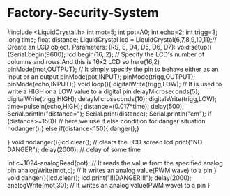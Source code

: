 # Factory-Security-System
#include <LiquidCrystal.h>
int mot=5;
int pot=A0;
int echo=2;
int trigg=3;
long time;
float distance;
LiquidCrystal lcd = LiquidCrystal(6,7,8,9,10,11);// Create an LCD object. Parameters: (RS, E, D4, D5, D6, D7):
void setup(){Serial.begin(9600);
lcd.begin(16, 2); // Specify the LCD's number of columns and rows.And this is 16x2 LCD so here(16,2)
pinMode(mot,OUTPUT);  // It simply specify the pin to behave either as an input or an output
pinMode(pot,INPUT);
pinMode(trigg,OUTPUT);
pinMode(echo,INPUT);}
void loop(){
  digitalWrite(trigg,LOW); // It is used to write a HIGH or a LOW value to a digital pin
  delayMicroseconds(5);
  digitalWrite(trigg,HIGH);
  delayMicroseconds(10);
  digitalWrite(trigg,LOW);
  time=pulseIn(echo,HIGH);
  distance=(0.017*time);
  delay(500);
  Serial.println("distance=");
  Serial.print(distance);
  Serial.println("cm");
  if (distance>=150){        // here we use if else condition for danger situation
   nodanger();}
  else if(distance<150){
   danger();}

}
void nodanger(){lcd.clear();  //  clears the LCD screen 
  lcd.print("NO DANGER");
                delay(2000);  // delay of some time
                
  int c=1024-analogRead(pot);     // It reads the value from the specified analog pin
  analogWrite(mot,c);     // It writes an analog value(PWM wave) to a pin
}
void danger(){lcd.clear();
  lcd.print("!!!DANGER!!!");
              delay(2000);         
analogWrite(mot,30);         // It writes an analog value(PWM wave) to a pin
             }
